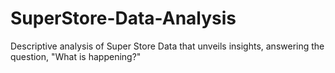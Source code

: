 # SuperStore-Data-Analysis
Descriptive analysis of Super Store Data that unveils insights, answering the question, "What is happening?" 

